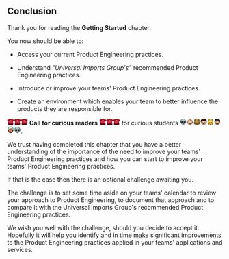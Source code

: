 ## Conclusion

Thank you for reading the **Getting Started** chapter.

You now should be able to:

- Access your current Product Engineering practices.

- Understand _"Universal Imports Group's"_ recommended Product Engineering practices.

- Introduce or improve your teams' Product Engineering practices.

- Create an environment which enables your team to better influence the products they are responsible for.

![](assets/telephone.png)![](assets/telephone.png)![](assets/telephone.png) **Call for curious readers** ![](assets/telephone.png)![](assets/telephone.png)![](assets/telephone.png) for curious students ![](assets/alien.png)![](assets/baby.png)![](assets/bear.png)![](assets/boy.png)![](assets/cat.png)![](assets/man.png)![](assets/man_with_turban.png)![](assets/alien.png).

We trust having completed this chapter that you have a better understanding of the importance of the need to improve your teams' Product Engineering practices and how you can start to improve your teams' Product Engineering practices.

If that is the case then there is an optional challenge awaiting you.

The challenge is to set some time aside on your teams' calendar to review your approach to Product Engineering, to document that approach and to compare it with the Universal Imports Group's recommended Product Engineering practices.

We wish you well with the challenge, should you decide to accept it. Hopefully it will help you identify and in time make significant improvements to the Product Engineering practices applied in your teams' applications and services.
